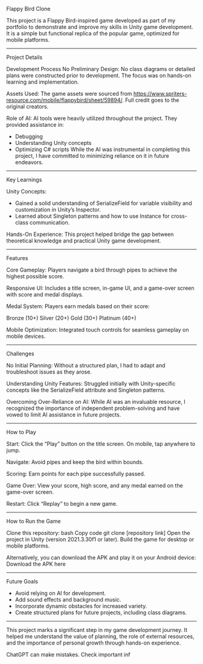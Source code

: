 Flappy Bird Clone

This project is a Flappy Bird-inspired game developed as part of my portfolio to demonstrate and improve my skills in Unity game development. It is a simple but functional replica of the popular game, optimized for mobile platforms.

--------------------------------------------------------------------------------------------------------------

Project Details

Development Process
No Preliminary Design:
No class diagrams or detailed plans were constructed prior to development. The focus was on hands-on learning and implementation.

Assets Used:
The game assets were sourced from https://www.spriters-resource.com/mobile/flappybird/sheet/59894/. 
Full credit goes to the original creators.

Role of AI:
AI tools were heavily utilized throughout the project. They provided assistance in:

* Debugging
* Understanding Unity concepts
* Optimizing C# scripts
While the AI was instrumental in completing this project, I have committed to minimizing reliance on it in future endeavors.

--------------------------------------------------------------------------------------------------------------

Key Learnings

Unity Concepts:
* Gained a solid understanding of SerializeField for variable visibility and customization in Unity’s Inspector.
* Learned about Singleton patterns and how to use Instance for cross-class communication.

Hands-On Experience:
This project helped bridge the gap between theoretical knowledge and practical Unity game development.

--------------------------------------------------------------------------------------------------------------

Features

Core Gameplay:
Players navigate a bird through pipes to achieve the highest possible score.

Responsive UI:
Includes a title screen, in-game UI, and a game-over screen with score and medal displays.

Medal System:
Players earn medals based on their score:

Bronze (10+)
Silver (20+)
Gold (30+)
Platinum (40+)

Mobile Optimization:
Integrated touch controls for seamless gameplay on mobile devices.

--------------------------------------------------------------------------------------------------------------

Challenges

No Initial Planning:
Without a structured plan, I had to adapt and troubleshoot issues as they arose.

Understanding Unity Features:
Struggled initially with Unity-specific concepts like the SerializeField attribute and Singleton patterns.

Overcoming Over-Reliance on AI:
While AI was an invaluable resource, I recognized the importance of independent problem-solving and have vowed to limit AI assistance in future projects.

--------------------------------------------------------------------------------------------------------------

How to Play

Start:
Click the “Play” button on the title screen.
On mobile, tap anywhere to jump.

Navigate:
Avoid pipes and keep the bird within bounds.

Scoring:
Earn points for each pipe successfully passed.

Game Over:
View your score, high score, and any medal earned on the game-over screen.

Restart:
Click “Replay” to begin a new game.

--------------------------------------------------------------------------------------------------------------

How to Run the Game

Clone this repository:
bash
Copy code
git clone [repository link]
Open the project in Unity (version 2021.3.30f1 or later).
Build the game for desktop or mobile platforms.

Alternatively, you can download the APK and play it on your Android device:
Download the APK here

--------------------------------------------------------------------------------------------------------------

Future Goals

* Avoid relying on AI for development.
* Add sound effects and background music.
* Incorporate dynamic obstacles for increased variety.
* Create structured plans for future projects, including class diagrams.

--------------------------------------------------------------------------------------------------------------

This project marks a significant step in my game development journey. It helped me understand the value of planning, the role of external resources, and the importance of personal growth through hands-on experience.











ChatGPT can make mistakes. Check important inf
